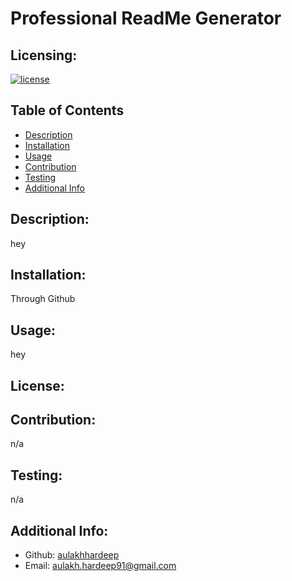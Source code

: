 # Professional ReadMe Generator

  ## Licensing:
  [![license](https://img.shields.io/badge/license--blue)](https://shields.io)
  ## Table of Contents 
  - [Description](#description)
  - [Installation](#installation)
  - [Usage](#usage)
  - [Contribution](#contribution)
  - [Testing](#testing)
  - [Additional Info](#additional-info)
  ## Description:
  hey
  ## Installation:
  Through Github
  ## Usage:
  hey
  ## License:
  
  ## Contribution:
  n/a
  ## Testing:
  n/a
  ## Additional Info:
  - Github: [aulakhhardeep](https://github.com/aulakhhardeep)
  - Email: aulakh.hardeep91@gmail.com 